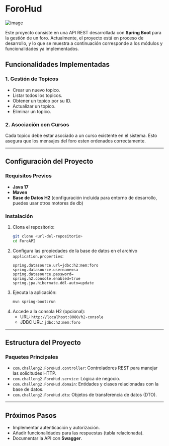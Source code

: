 
# ForoHud

![image](https://github.com/user-attachments/assets/a1d432e8-c742-460c-9723-437bd146b12c)


Este proyecto consiste en una API REST desarrollada con **Spring Boot** para la gestión de un foro. Actualmente, el proyecto está en proceso de desarrollo, y lo que se muestra a continuación corresponde a los módulos y funcionalidades ya implementados.

## Funcionalidades Implementadas

### 1. Gestión de Topicos
- Crear un nuevo topico.
- Listar todos los topicos.
- Obtener un topico por su ID.
- Actualizar un topico.
- Eliminar un topico.

### 2. Asociación con Cursos
Cada topico debe estar asociado a un curso existente en el sistema. Esto asegura que los mensajes del foro esten ordenados correctamente.

---

## Configuración del Proyecto

### Requisitos Previos
- **Java 17**
- **Maven**
- **Base de Datos H2** (configuración incluida para entorno de desarrollo, puedes usar otros motores de db)

### Instalación
1. Clona el repositorio:
   ```bash
   git clone <url-del-repositorio>
   cd ForoAPI
   ```
2. Configura las propiedades de la base de datos en el archivo `application.properties`:
   ```properties
   spring.datasource.url=jdbc:h2:mem:foro
   spring.datasource.username=sa
   spring.datasource.password=
   spring.h2.console.enabled=true
   spring.jpa.hibernate.ddl-auto=update
   ```
3. Ejecuta la aplicación:
   ```bash
   mvn spring-boot:run
   ```
4. Accede a la consola H2 (opcional):
   - URL: `http://localhost:8080/h2-console`
   - JDBC URL: `jdbc:h2:mem:foro`

---

## Estructura del Proyecto

### Paquetes Principales

- `com.challeng2.ForoHud.controller`: Controladores REST para manejar las solicitudes HTTP.
- `com.challeng2.ForoHud.service`: Lógica de negocio.
- `com.challeng2.ForoHud.domain`: Entidades y clases relacionadas con la base de datos.
- `com.challeng2.ForoHud.dto`: Objetos de transferencia de datos (DTO).

---

## Próximos Pasos
- Implementar autenticación y autorización.
- Añadir funcionalidades para las respuestas (tabla relacionada).
- Documentar la API con **Swagger**.



